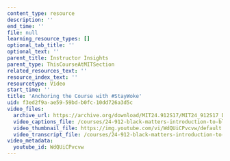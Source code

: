 ```yaml
---
content_type: resource
description: ''
end_time: ''
file: null
learning_resource_types: []
optional_tab_title: ''
optional_text: ''
parent_title: Instructor Insights
parent_type: ThisCourseAtMITSection
related_resources_text: ''
resource_index_text: ''
resourcetype: Video
start_time: ''
title: 'Anchoring the Course with #StayWoke'
uid: f3ed2f9a-ae59-59bd-b0fc-10dd726a3d5c
video_files:
  archive_url: https://archive.org/download/MIT24.912S17/MIT24_912S17_DeGraff_StayWoke_300k.mp4
  video_captions_file: /courses/24-912-black-matters-introduction-to-black-studies-spring-2017/1b989c2d775c528f82ceae82d63f904e_WdQUiCPvcvw.vtt
  video_thumbnail_file: https://img.youtube.com/vi/WdQUiCPvcvw/default.jpg
  video_transcript_file: /courses/24-912-black-matters-introduction-to-black-studies-spring-2017/ba090c1e2a3e30f56ced75e8f0fd8e93_WdQUiCPvcvw.pdf
video_metadata:
  youtube_id: WdQUiCPvcvw
---
```

